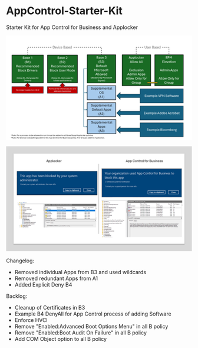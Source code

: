 # AppControl-Starter-Kit
Starter Kit for App Control for Business and Applocker

![alt text](https://github.com/Marco-Sap/AppControl-Starter-Kit/blob/main/Src/Slide1.PNG?raw=true)

![alt text](https://github.com/Marco-Sap/AppControl-Starter-Kit/blob/main/Src/Slide3.PNG?raw=true)

Changelog:
* Removed individual Apps from B3 and used wildcards
* Removed redundant Apps from A1
* Added Explicit Deny B4

Backlog:
* Cleanup of Certificates in B3
* Example B4 DenyAll for App Control process of adding Software
* Enforce HVCI
* Remove "Enabled:Advanced Boot Options Menu" in all B policy
* Remove "Enabled:Boot Audit On Failure" in all B policy
* Add COM Object option to all B policy
